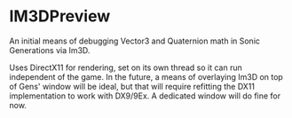 # IM3DPreview
An initial means of debugging Vector3 and Quaternion math in Sonic Generations via Im3D.

Uses DirectX11 for rendering, set on its own thread so it can run independent of the game.
In the future, a means of overlaying Im3D on top of Gens' window will be ideal, but that will require refitting the DX11 implementation to work with DX9/9Ex. A dedicated window will do fine for now.
